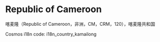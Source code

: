 # Republic of Cameroon

喀麦隆（Republic of Cameroon，非洲，CM，CRM，120），喀麦隆共和国

Cosmos i18n code: i18n_country_kamailong
